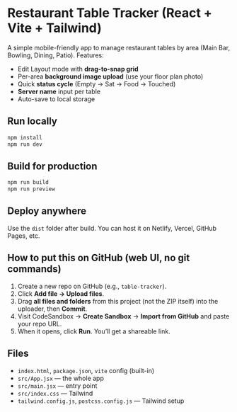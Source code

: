 
# Restaurant Table Tracker (React + Vite + Tailwind)

A simple mobile-friendly app to manage restaurant tables by area (Main Bar, Bowling, Dining, Patio). Features:
- Edit Layout mode with **drag-to-snap grid**
- Per-area **background image upload** (use your floor plan photo)
- Quick **status cycle** (Empty → Sat → Food → Touched)
- **Server name** input per table
- Auto-save to local storage

## Run locally
```bash
npm install
npm run dev
```

## Build for production
```bash
npm run build
npm run preview
```

## Deploy anywhere
Use the `dist` folder after build. You can host it on Netlify, Vercel, GitHub Pages, etc.

## How to put this on GitHub (web UI, no git commands)
1. Create a new repo on GitHub (e.g., `table-tracker`).
2. Click **Add file → Upload files**.
3. Drag **all files and folders** from this project (not the ZIP itself) into the uploader, then **Commit**.
4. Visit CodeSandbox → **Create Sandbox** → **Import from GitHub** and paste your repo URL.
5. When it opens, click **Run**. You’ll get a shareable link.

## Files
- `index.html`, `package.json`, `vite` config (built-in)
- `src/App.jsx` — the whole app
- `src/main.jsx` — entry point
- `src/index.css` — Tailwind
- `tailwind.config.js`, `postcss.config.js` — Tailwind setup

